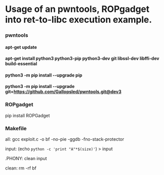 # Usage of an pwntools, ROPgadget into ret-to-libc execution example.

### pwntools

#### apt-get update
#### apt-get install python3 python3-pip python3-dev git libssl-dev libffi-dev build-essential
#### python3 -m pip install --upgrade pip
#### python3 -m pip install --upgrade git+https://github.com/Gallopsled/pwntools.git@dev3

### ROPgadget

pip install ROPGadget


### Makefile

all:
	gcc exploit.c -o bf -no-pie -ggdb -fno-stack-protector


input:
	(echo `python -c 'print "A"*$(size)'`) > input

.PHONY: clean input

clean:
	rm -rf bf
